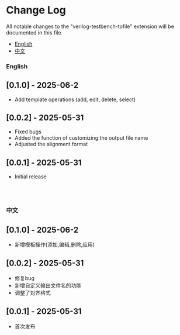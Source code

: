 # Change Log

All notable changes to the "verilog-testbench-tofile" extension will be documented in this file.

- [English](#english)
- [中文](#中文)

### English

## [0.1.0] - 2025-06-2
- Add template operations (add, edit, delete, select)

## [0.0.2] - 2025-05-31
- Fixed bugs
- Added the function of customizing the output file name
- Adjusted the alignment format

## [0.0.1] - 2025-05-31
- Initial release

<br>
<br>

### 中文

## [0.1.0] - 2025-06-2
- 新增模板操作(添加,编辑,删除,应用)

## [0.0.2] - 2025-05-31
- 修复bug
- 新增自定义输出文件名的功能
- 调整了对齐格式

## [0.0.1] - 2025-05-31
- 首次发布